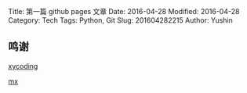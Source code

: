 Title: 第一篇 github pages 文章
Date: 2016-04-28
Modified: 2016-04-28
Category: Tech
Tags: Python, Git
Slug: 201604282215
Author: Yushin

## 鸣谢
[xycoding](http://www.xycoding.com/)

[mx](http://x-wei.github.io/pelican_github_blog.html)
